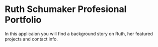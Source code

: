 # Ruth Schumaker Profesional Portfolio

In this applicaion you will find a background story on Ruth, her featured projects and contact info. 
